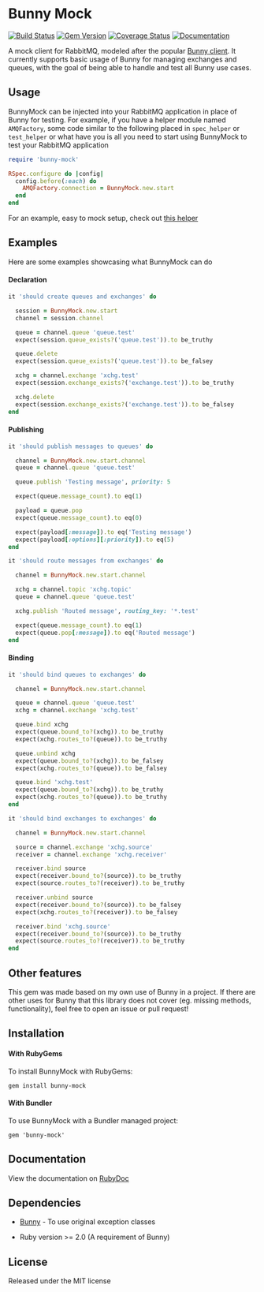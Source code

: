 Bunny Mock
==========

[![Build Status](https://travis-ci.org/arempe93/bunny-mock.svg?branch=master)](https://travis-ci.org/arempe93/bunny-mock)
[![Gem Version](https://badge.fury.io/rb/bunny-mock.svg)](https://rubygems.org/gems/bunny-mock)
[![Coverage Status](https://coveralls.io/repos/arempe93/bunny-mock/badge.svg?branch=master&service=github)](https://coveralls.io/github/arempe93/bunny-mock?branch=master)
[![Documentation](http://inch-ci.org/github/arempe93/bunny-mock.svg?branch=master)](http://www.rubydoc.info/github/arempe93/bunny-mock)

A mock client for RabbitMQ, modeled after the popular [Bunny client](https://github.com/ruby-amqp/bunny). It currently supports basic usage of Bunny for managing exchanges and queues, with the goal of being able to handle and test all Bunny use cases.

## Usage

BunnyMock can be injected into your RabbitMQ application in place of Bunny for testing. For example, if you have a helper module named `AMQFactory`, some code similar to the following placed in `spec_helper` or `test_helper` or what have you is all you need to start using BunnyMock to test your RabbitMQ application

```ruby
require 'bunny-mock'

RSpec.configure do |config|
  config.before(:each) do
    AMQFactory.connection = BunnyMock.new.start
  end
end
```

For an example, easy to mock setup, check out [this helper](https://gist.github.com/arempe93/8143edb17c57666e738f)

## Examples

Here are some examples showcasing what BunnyMock can do

#### Declaration

```ruby
it 'should create queues and exchanges' do

  session = BunnyMock.new.start
  channel = session.channel

  queue = channel.queue 'queue.test'
  expect(session.queue_exists?('queue.test')).to be_truthy

  queue.delete
  expect(session.queue_exists?('queue.test')).to be_falsey

  xchg = channel.exchange 'xchg.test'
  expect(session.exchange_exists?('exchange.test')).to be_truthy

  xchg.delete
  expect(session.exchange_exists?('exchange.test')).to be_falsey
end
```

#### Publishing

```ruby
it 'should publish messages to queues' do

  channel = BunnyMock.new.start.channel
  queue = channel.queue 'queue.test'

  queue.publish 'Testing message', priority: 5

  expect(queue.message_count).to eq(1)

  payload = queue.pop
  expect(queue.message_count).to eq(0)

  expect(payload[:message]).to eq('Testing message')
  expect(payload[:options][:priority]).to eq(5)
end

it 'should route messages from exchanges' do

  channel = BunnyMock.new.start.channel

  xchg = channel.topic 'xchg.topic'
  queue = channel.queue 'queue.test'

  xchg.publish 'Routed message', routing_key: '*.test'

  expect(queue.message_count).to eq(1)
  expect(queue.pop[:message]).to eq('Routed message')
end
```

#### Binding

```ruby
it 'should bind queues to exchanges' do

  channel = BunnyMock.new.start.channel

  queue = channel.queue 'queue.test'
  xchg = channel.exchange 'xchg.test'

  queue.bind xchg
  expect(queue.bound_to?(xchg)).to be_truthy
  expect(xchg.routes_to?(queue)).to be_truthy

  queue.unbind xchg
  expect(queue.bound_to?(xchg)).to be_falsey
  expect(xchg.routes_to?(queue)).to be_falsey

  queue.bind 'xchg.test'
  expect(queue.bound_to?(xchg)).to be_truthy
  expect(xchg.routes_to?(queue)).to be_truthy
end

it 'should bind exchanges to exchanges' do

  channel = BunnyMock.new.start.channel

  source = channel.exchange 'xchg.source'
  receiver = channel.exchange 'xchg.receiver'

  receiver.bind source
  expect(receiver.bound_to?(source)).to be_truthy
  expect(source.routes_to?(receiver)).to be_truthy

  receiver.unbind source
  expect(receiver.bound_to?(source)).to be_falsey
  expect(xchg.routes_to?(receiver)).to be_falsey

  receiver.bind 'xchg.source'
  expect(receiver.bound_to?(source)).to be_truthy
  expect(source.routes_to?(receiver)).to be_truthy
end
```

## Other features

This gem was made based on my own use of Bunny in a project. If there are other uses for Bunny that this library does not cover (eg. missing methods, functionality), feel free to open an issue or pull request!


## Installation

#### With RubyGems

To install BunnyMock with RubyGems:

```
gem install bunny-mock
```

#### With Bundler

To use BunnyMock with a Bundler managed project:

```
gem 'bunny-mock'
```

## Documentation

View the documentation on [RubyDoc](http://www.rubydoc.info/github/arempe93/bunny-mock)

## Dependencies

* [Bunny](https://github.com/ruby-amqp/bunny) - To use original exception classes

* Ruby version >= 2.0 (A requirement of Bunny)

## License

Released under the MIT license
